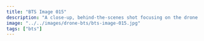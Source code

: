 ```yaml
---
title: "BTS Image 015"
description: "A close-up, behind-the-scenes shot focusing on the drone pilot's hands manipulating the controller sticks during flight."
image: "../../images/drone-bts/bts-image-015.jpg"
tags: ["bts"] 
---
```

